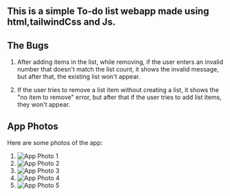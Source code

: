 ## This is a simple To-do list webapp made using html,tailwindCss and Js.

## The Bugs

1. After adding items in the list, while removing, if the user enters an invalid number that doesn't match the list count, it shows the invalid message, but after that, the existing list won't appear.

2. If the user tries to remove a list item without creating a list, it shows the "no item to remove" error, but after that if the user tries to add list items, they won't appear.

## App Photos

Here are some photos of the app:

1. ![App Photo 1](./images/1.png)
2. ![App Photo 2](./images/2.png)
3. ![App Photo 3](./images/3.png)
4. ![App Photo 4](./images/4.png)
5. ![App Photo 5](./images/5.png)
